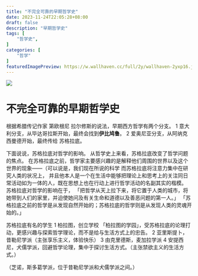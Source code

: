 ```yaml
---
title: "不完全可靠的早期哲学史"
date: 2023-11-24T22:05:28+08:00
draft: false
description: "早期哲学史"
tags: [
    "哲学史",
] 
categories: [
    "哲学"
]
featuredImagePreview: https://w.wallhaven.cc/full/2y/wallhaven-2yxp16.jpg
---
```

![](https://w.wallhaven.cc/full/2y/wallhaven-2yxp16.jpg)

# 不完全可靠的早期哲学史
根据希腊传记作家 第欧根尼 拉尔修斯的说法，早期西方哲学有两个分支。
1 意大利分支，从毕达哥拉斯开始，最终会找到**伊比鸠鲁**。
2 爱奥尼亚分支，从阿纳克西曼德开始，最终传给 苏格拉底。

下面说说，苏格拉底对哲学的影响。
从哲学史上来看，苏格拉底改变了哲学问题的焦点。
在苏格拉底之前，哲学家主要感兴趣的是解释他们周围的世界以及这个世界的现象——（可以说是，我们现在所说的科学
而苏格拉底将注意力集中在研究人类的状况上，
并且他本人是一个在生活中能够把理论上和思考上的关注同日常活动如为一体的人，既在思想上也在行动上进行哲学活动的名副其实的楷模。
苏格拉底对哲学的影响在于，
「把哲学从天上拉下来，将它置于人类的城市，将她带到人们的家里，并迫使她问及有关生命和道德以及善恶问题的第一人。」
「苏格拉底之前的哲学是从发现自然开始的；苏格拉底的哲学则是从发现人类的灵魂开始的。」

苏格拉底有名的学生
1 柏拉图，创立学校 「柏拉图的学园」，受苏格拉底的论理打动，更感兴趣与探索哲学理论，而不是给与生活方式上的忠告。
2 亚里斯提卜，昔勒尼学派（主张享乐主义，体验快乐）
3 由克里德斯，麦加拉学派
4 安提西尼，犬儒学派，回避哲学论理，集中于探讨生活方式。（主张禁欲主义的生活方式。）

（芝诺，斯多葛学派，位于昔勒尼学派和犬儒学派之间。）